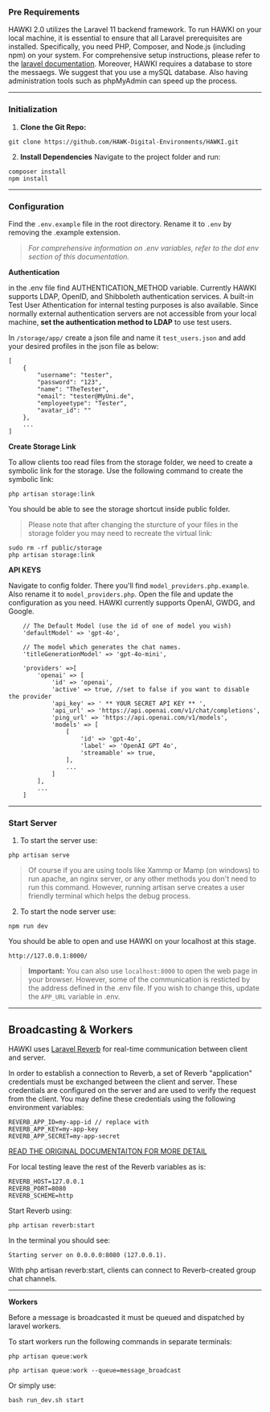 
### Pre Requirements

HAWKI 2.0 utilizes the Laravel 11 backend framework. To run HAWKI on your local machine, it is essential to ensure that all Laravel prerequisites are installed. Specifically, you need PHP, Composer, and Node.js (including npm) on your system. For comprehensive setup instructions, please refer to the [laravel documentation](https://laravel.com/docs/11.x).
Moreover, HAWKI requires a database to store the messaegs. We suggest that you use a mySQL database. Also having administration tools such as phpMyAdmin can speed up the process.

---
### Initialization

1. **Clone the Git Repo:**

```
git clone https://github.com/HAWK-Digital-Environments/HAWKI.git
```

2. **Install Dependencies**
Navigate to the project folder and run:

```
composer install
npm install
```


---
### Configuration

Find the `.env.example` file in the root directory. Rename it to `.env` by removing the .example extension.

>*For comprehensive information on .env variables, refer to the dot env section of this documentation.*


**Authentication**

in the .env file find AUTHENTICATION_METHOD variable.
Currently HAWKI supports LDAP, OpenID, and Shibboleth authentication services. A built-in Test User Athentication for internal testing purposes is also available. 
Since normally external authentication servers are not accessible from your local machine, **set the authentication method to LDAP** to use test users.

In `/storage/app/` create a json file and name it `test_users.json` and add your desired profiles in the json file as below:

```
[
    {
        "username": "tester",
        "password": "123",
        "name": "TheTester",
        "email": "tester@MyUni.de",
        "employeetype": "Tester",
        "avatar_id": ""
    },
    ...
]
```


**Create Storage Link**

To allow clients too read files from the storage folder, we need to create a symbolic link for the storage.
Use the following command to create the symbolic link:

```
php artisan storage:link
```

You should be able to see the storage shortcut inside public folder.

>Please note that after changing the sturcture of your files in the storage folder you may need to recreate the virtual link:

```
sudo rm -rf public/storage
php artisan storage:link
```



**API KEYS**

Navigate to config folder. There you'll find `model_providers.php.example`. Also rename it to `model_providers.php`.
Open the file and update the configuration as you need. HAWKI currently supports OpenAI, GWDG, and Google.

```
    // The Default Model (use the id of one of model you wish)
    'defaultModel' => 'gpt-4o',

    // The model which generates the chat names.
    'titleGenerationModel' => 'gpt-4o-mini', 

    'providers' =>[
        'openai' => [
            'id' => 'openai',
            'active' => true, //set to false if you want to disable the provider
            'api_key' => ' ** YOUR SECRET API KEY ** ',
            'api_url' => 'https://api.openai.com/v1/chat/completions',
            'ping_url' => 'https://api.openai.com/v1/models',
            'models' => [
                [
                    'id' => 'gpt-4o',
                    'label' => 'OpenAI GPT 4o',
                    'streamable' => true,
                ],
                ...  
            ]
        ],
        ...
    ]
```

---
### Start Server

1. To start the server use:
```
php artisan serve
```
>Of course if you are using tools like Xammp or Mamp (on windows) to run apache, an nginx server, or any other methods you don't need to run this command. However, running artisan serve creates a user friendly terminal which helps the debug process.

2. To start the node server use:

```
npm run dev
```

You should be able to open and use HAWKI on your localhost at this stage.

```
http://127.0.0.1:8000/
```

>**Important:** You can also use `localhost:8000` to open the web page in your browser. However, some of the communication is resticted by the address defined in the .env file.
If you wish to change this, update the `APP_URL` variable in .env.



---
## Broadcasting & Workers

HAWKI uses [Laravel Reverb](https://reverb.laravel.com/) for real-time communication between client and server.


In order to establish a connection to Reverb, a set of Reverb "application" credentials must be exchanged between the client and server. These credentials are configured on the server and are used to verify the request from the client. You may define these credentials using the following environment variables:

```
REVERB_APP_ID=my-app-id // replace with 
REVERB_APP_KEY=my-app-key
REVERB_APP_SECRET=my-app-secret
```

[READ THE ORIGINAL DOCUMENTAITON FOR MORE DETAIL](https://laravel.com/docs/11.x/reverb#application-credentials)

For local testing leave the rest of the Reverb variables as is:

```
REVERB_HOST=127.0.0.1
REVERB_PORT=8080
REVERB_SCHEME=http
```

Start Reverb using:

```
php artisan reverb:start
```

In the terminal you should see:
```
Starting server on 0.0.0.0:8080 (127.0.0.1). 
```

With php artisan reverb:start, clients can connect to Reverb-created group chat channels.



---
**Workers**

Before a message is broadcasted it must be queued and dispatched by laravel workers.

To start workers run the following commands in separate terminals:

```
php artisan queue:work
```
```
php artisan queue:work --queue=message_broadcast
```

Or simply use:
```
bash run_dev.sh start
```

